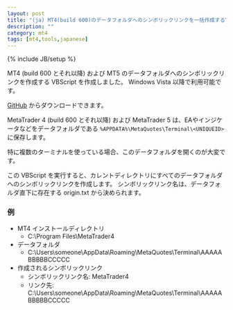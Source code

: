 ```yaml
---
layout: post
title: "(ja) MT4(build 600)のデータフォルダへのシンボリックリンクを一括作成するVBScript"
description: ""
category: mt4
tags: [mt4,tools,japanese]
---
```

{% include JB/setup %}

MT4 (build 600 とそれ以降) および MT5 のデータフォルダへのシンボリックリンクを作成する VBScript を作成しました。
Windows Vista 以降で利用可能です。

[GitHub](https://github.com/micclly/mt4-tools/blob/master/make-symlinks-to-terminal-data-path.vbs) からダウンロードできます。

MetaTrader 4 (build 600 とそれ以降) および MetaTrader 5 は、EAやインジケータなどをデータフォルダである ``%APPDATA%\MetaQuotes\Terminal\<UNIQUEID>`` に保存します。

特に複数のターミナルを使っている場合、このデータフォルダを開くのが大変です。

この VBScript を実行すると、カレントディレクトリにすべてのデータフォルダへのシンボリックリンクを作成します。
シンボリックリンク名は、データフォルダ直下に存在する origin.txt から決められます。

### 例

- MT4 インストールディレクトリ
    - C:\Program Files\MetaTrader4
- データフォルダ
    - C:\Users\someone\AppData\Roaming\MetaQuotes\Terminal\AAAAABBBBBCCCCC
- 作成されるシンボリックリンク
    - シンボリックリンク名: MetaTrader4
    - リンク先: C:\Users\someone\AppData\Roaming\MetaQuotes\Terminal\AAAAABBBBBCCCCC 
